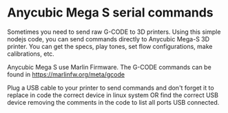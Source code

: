 # Anycubic Mega S serial commands
Sometimes you need to send raw G-CODE to 3D printers. Using this simple nodejs code, you can send commands directly to Anycubic Mega-S 3D printer.
You can get the specs, play tones, set flow configurations, make calibrations, etc.

Anycubic Mega S use Marlin Firmware.
The G-CODE commands can be found in https://marlinfw.org/meta/gcode

Plug a USB cable to your printer to send commands and don't forget it to replace in code the correct device in linux system OR find the correct USB device removing the comments in the code to list all ports USB connected.
